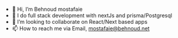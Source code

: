 - 👋 Hi, I’m Behnoud mostafaie
- 👀 I do full stack development with nextJs and prisma/Postgresql
- 💞️ I’m looking to collaborate on React/Next based apps
- 📫 How to reach me via Email, mostafaie@behnoud.net

<!---
Behnoudmst/Behnoudmst is a ✨ special ✨ repository because its `README.md` (this file) appears on your GitHub profile.
You can click the Preview link to take a look at your changes.
--->
